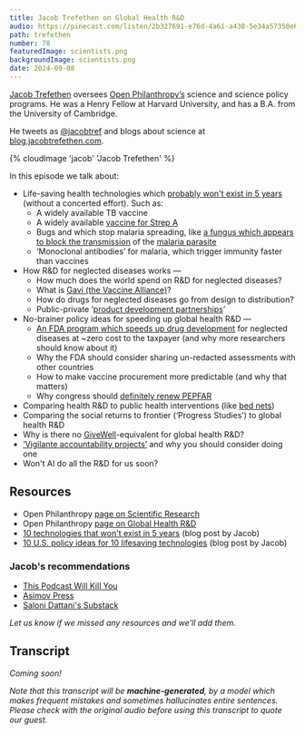 ```yaml
---
title: Jacob Trefethen on Global Health R&D
audio: https://pinecast.com/listen/2b327691-e76d-4a61-a438-5e34a57350e6.mp3
path: trefethen
number: 78
featuredImage: scientists.png
backgroundImage: scientists.png
date: 2024-09-08
---
```

[Jacob Trefethen](https://jacobtrefethen.com/) oversees [Open Philanthropy’s](https://www.openphilanthropy.org/) science and science policy programs. He was a Henry Fellow at Harvard University, and has a B.A. from the University of Cambridge.

He tweets as [@jacobtref](https://twitter.com/JacobTref/) and blogs about science at [blog.jacobtrefethen.com](https://blog.jacobtrefethen.com/).

{% cloudImage 'jacob' 'Jacob Trefethen' %}

In this episode we talk about:

- Life-saving health technologies which [probably won't exist in 5 years](https://blog.jacobtrefethen.com/10-technologies-that-wont-exist-in-5-yrs/) (without a concerted effort). Such as:
  - A widely available TB vaccine
  - A widely available [vaccine for Strep A](https://blog.jacobtrefethen.com/strep/)
  - Bugs and which stop malaria spreading, like [a fungus which appears to block the transmission](https://www.nature.com/articles/s41467-020-16121-y) of the [malaria parasite](https://www.frontiersin.org/journals/tropical-diseases/articles/10.3389/fitd.2022.957109/full)
  - ‘Monoclonal antibodies’ for malaria, which trigger immunity faster than vaccines
- How R&D for neglected diseases works —
  - How much does the world spend on R&D for neglected diseases?
  - What is [Gavi (the Vaccine Alliance)](https://en.wikipedia.org/wiki/GAVI)?
  - How do drugs for neglected diseases go from design to distribution?
  - Public-private ‘[product development partnerships](https://blog.jacobtrefethen.com/reinventing-research/)’
- No-brainer policy ideas for speeding up global health R&D —
  - [An FDA program which speeds up drug development](https://blog.jacobtrefethen.com/how-to-make-100-million-with-no-sales/) for neglected diseases at ~zero cost to the taxpayer (and why more researchers should know about it)
  - Why the FDA should consider sharing un-redacted assessments with other countries
  - How to make vaccine procurement more predictable (and why that matters)
  - Why congress should [definitely renew PEPFAR](https://www.vox.com/future-perfect/24036223/pepfar-aids-hiv-africa-global-health-george-w-bush-republicans-congress)
- Comparing health R&D to public health interventions (like [bed nets](http://againstmalaria.org/))
- Comparing the social returns to frontier (‘Progress Studies’) to global health R&D
- Why is there no [GiveWell](https://www.givewell.org)-equivalent for global health R&D?
- [‘Vigilante accountability projects’](https://docs.google.com/document/d/1XBtn8Xiz7uXXUn4462N0MnXvweuYRKShE_6_LKsTxoc/edit) and why you should consider doing one
- Won't AI do all the R&D for us soon?

## Resources

- Open Philanthropy [page on Scientific Research](https://www.openphilanthropy.org/focus/scientific-research/)
- Open Philanthropy [page on Global Health R&D](https://www.openphilanthropy.org/focus/global-health-rd/)
- [10 technologies that won't exist in 5 years](https://blog.jacobtrefethen.com/10-technologies-that-wont-exist-in-5-yrs/) (blog post by Jacob)
- [10 U.S. policy ideas for 10 lifesaving technologies](https://blog.jacobtrefethen.com/10-policy-ideas/) (blog post by Jacob)

### Jacob's recommendations

- [This Podcast Will Kill You](https://thispodcastwillkillyou.com/)
- [Asimov Press](https://press.asimov.com/)
- [Saloni Dattani's Substack](https://www.scientificdiscovery.dev/)

*Let us know if we missed any resources and we'll add them.*

## Transcript

*Coming soon!*

*Note that this transcript will be **machine-generated**, by a model which makes frequent mistakes and sometimes hallucinates entire sentences. Please check with the original audio before using this transcript to quote our guest.*

